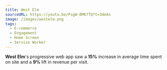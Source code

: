 ```yaml
---
title: West Elm
sourceURL: https://youtu.be/PsgW-0M67TQ?t=34m4s
image: /images/westelm.png
tags:
  - E-commerce
  - Engagement
  - Home Screen
  - Service Worker
---
```


**West Elm**'s progressive web app saw a **15%** increase in average time spent on site and a **9%** lift in revenue per visit.
